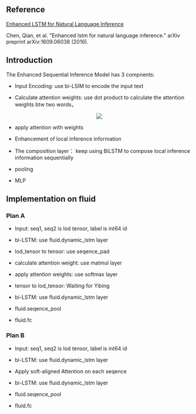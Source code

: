 ## Reference

[Enhanced LSTM for Natural Language Inference](https://arxiv.org/abs/1609.06038)

Chen, Qian, et al. "Enhanced lstm for natural language inference." arXiv preprint arXiv:1609.06038 (2016).

## Introduction

The Enhanced Sequential Inference Model has 3 compnents:

- Input Encoding: use bi-LSIM to encode the input text

- Calculate attention weights: use dot product to calculate the attention weights btw two words，

<p align="center">
<img src="http://chart.googleapis.com/chart?cht=tx&chl=a^T*b"/>
</p>

- apply attention with weights

- Enhancement of local inference information

- The composition layer： keep using BiLSTM to compose local inference information sequentially

- pooling

- MLP

## Implementation on fluid

### Plan A

- Input: seq1, seq2 is lod tensor, label is int64 id

- bi-LSTM: use fluid.dynamic_lstm layer

- lod_tensor to tensor: use seqence_pad

- calculate attention weight: use matmul layer

- apply attention weights: use softmax layer

- tensor to lod_tensor: Waiting for Yibing

- bi-LSTM: use fluid.dynamic_lstm layer

- fluid.seqence_pool

- fluid.fc

### Plan B

- Input: seq1, seq2 is lod tensor, label is int64 id

- bi-LSTM: use fluid.dynamic_lstm layer

- Apply soft-aligned Attention on each seqence

- bi-LSTM: use fluid.dynamic_lstm layer

- fluid.seqence_pool

- fluid.fc
